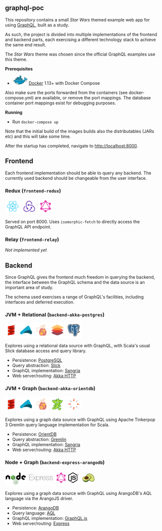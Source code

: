 ## graphql-poc

This repository contains a small *Star Wars* themed example web app for using [GraphQL](http://graphql.org), built as a study.

As such, the project is divided into multiple implementations of the frontend and backend parts, each exercising a different technology stack to achieve the same end result.

The *Star Wars* theme was chosen since the official GraphQL examples use this theme.

**Prerequisites**
* ![Docker](https://github.com/seance/graphql-poc/blob/master/readme-files/docker.png) [Docker](https://www.docker.com/) 1.13+ with Docker Compose

Also make sure the ports forwarded from the containers (see docker-compose.yml) are available, or remove the port mappings. The database container port mappings exist for debugging purposes.

**Running**

* Run `docker-compose up`

Note that the initial build of the images builds also the distributables (JARs etc) and this will take some time.

After the startup has completed, navigate to [http://localhost:8000](http://localhost:8000).

## Frontend

Each frontend implementation should be able to query any backend. The currently used backend should be changeable from the user interface.

### Redux (`frontend-redux`)

![React](https://github.com/seance/graphql-poc/blob/master/readme-files/react.png)
![Redux](https://github.com/seance/graphql-poc/blob/master/readme-files/redux.png)
![GraphQL](https://github.com/seance/graphql-poc/blob/master/readme-files/graphql.png)

Served on port 8000. Uses `isomorphic-fetch` to directly access the GraphQL API endpoint.


### Relay (`frontend-relay`)

*Not implemented yet*

## Backend

Since GraphQL gives the frontend much freedom in querying the backend, the interface between the GraphQL schema and the data source is an important area of study.

The schema used exercises a range of GraphQL's facilities, including interfaces and deferred execution.

### JVM + Relational (`backend-akka-postgres`)

![Scala](https://github.com/seance/graphql-poc/blob/master/readme-files/scala.png)
![Akka](https://github.com/seance/graphql-poc/blob/master/readme-files/akka.png)
![Sangria](https://github.com/seance/graphql-poc/blob/master/readme-files/sangria.png)
![Slick](https://github.com/seance/graphql-poc/blob/master/readme-files/slick.png)
![PostgreSQL](https://github.com/seance/graphql-poc/blob/master/readme-files/postgres.png)

Explores using a relational data source with GraphQL, with Scala's usual Slick database access and query library.

* Persistence: [PostgreSQL](https://www.postgresql.org/)
* Query abstraction: [Slick](http://slick.lightbend.com/)
* GraphQL implementation: [Sangria](http://sangria-graphql.org/)
* Web server/routing: [Akka HTTP](http://doc.akka.io/docs/akka-http/current/scala.html)

### JVM + Graph (`backend-akka-orientdb`)

![Scala](https://github.com/seance/graphql-poc/blob/master/readme-files/scala.png)
![Akka](https://github.com/seance/graphql-poc/blob/master/readme-files/akka.png)
![Sangria](https://github.com/seance/graphql-poc/blob/master/readme-files/sangria.png)
![Gremlin](https://github.com/seance/graphql-poc/blob/master/readme-files/gremlin.png)
![OrientDB](https://github.com/seance/graphql-poc/blob/master/readme-files/orientdb.png)

Explores using a graph data source with GraphQL using Apache Tinkerpop 3 Gremlin query language implementation for Scala.

* Persistence: [OrientDB](http://orientdb.com/orientdb/)
* Query abstraction: [Gremlin](http://tinkerpop.apache.org/gremlin.html)
* GraphQL implementation: [Sangria](http://sangria-graphql.org/)
* Web server/routing: [Akka HTTP](http://doc.akka.io/docs/akka-http/current/scala.html)

### Node + Graph (`backend-express-arangodb`)

![NodeJS](https://github.com/seance/graphql-poc/blob/master/readme-files/node.png)
![Express](https://github.com/seance/graphql-poc/blob/master/readme-files/express.png)
![GraphQL.js](https://github.com/seance/graphql-poc/blob/master/readme-files/graphqljs.png)
![ArangoDB](https://github.com/seance/graphql-poc/blob/master/readme-files/arangodb.png)

Explores using a graph data source with GraphQL using ArangoDB's AQL language via the ArangoJS driver.

* Persistence: [ArangoDB](https://www.arangodb.com/)
* Query language: [AQL](https://docs.arangodb.com/3.1/AQL/)
* GraphQL implementation: [GraphQL.js](https://github.com/graphql/graphql-js)
* Web server/routing: [Express](http://expressjs.com/)
